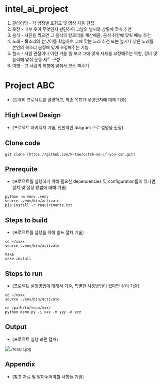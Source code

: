# intel_ai_project

1. 클라이밍 -  각 암장별 포화도 및 영상 자동 편집
2. 옷장 - 내부 옷이 무엇인지 판단하여 그날의 날씨와 상황에 맞춰 추천
3. 음식 - 사진을 찍으면 그 음식의 칼로리를 계산해줌, 음식 취향에 맞춰 메뉴 추천
4. 노래 - 목소리의 높낮이를 학습하여 그에 맞는 노래 추천 또는 높거나 낮은 노래를 본인의 목소리 음정에 맞게 조정해주는 기능
5. 헬스 - 사람 관절이나 이런 거를 좀 보고 그에 맞게 자세를 교정해주는 역할, 장비 및 능력에 맞춰 운동 세트 구성
6. 여행 - 그 사람의 취향에 맞춰서 코스 짜주기

# Project ABC

* (간략히 프로젝트를 설명하고, 최종 목표가 무엇인지에 대해 기술)

## High Level Design

* (프로젝트 아키텍쳐 기술, 전반적인 diagram 으로 설명을 권장)

## Clone code

```shell
git clone [https://github.com/k-tae/catch-me-if-you-can.git]
```

## Prerequite

* (프로잭트를 실행하기 위해 필요한 dependencies 및 configuration들이 있다면, 설치 및 설정 방법에 대해 기술)

```shell
python -m venv .venv
source .venv/bin/activate
pip install -r requirements.txt
```

## Steps to build

* (프로젝트를 실행을 위해 빌드 절차 기술)

```shell
cd ~/xxxx
source .venv/bin/activate

make
make install
```

## Steps to run

* (프로젝트 실행방법에 대해서 기술, 특별한 사용방법이 있다면 같이 기술)

```shell
cd ~/xxxx
source .venv/bin/activate

cd /path/to/repo/xxx/
python demo.py -i xxx -m yyy -d zzz
```

## Output

* (프로젝트 실행 화면 캡쳐)

![./result.jpg](./result.jpg)

## Appendix

* (참고 자료 및 알아두어야할 사항들 기술)

